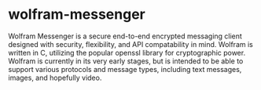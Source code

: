 # wolfram-messenger
Wolfram Messenger is a secure end-to-end encrypted messaging client designed with security, flexibility, and API compatability in mind. Wolfram is written in C, utilizing the popular openssl library
for cryptographic power. Wolfram is currently in its very early stages, but is intended to be able to support various protocols and message types, including text messages, images, and hopefully video.

